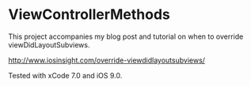 # ViewControllerMethods

This project accompanies my blog post and tutorial on when to override viewDidLayoutSubviews.

http://www.iosinsight.com/override-viewdidlayoutsubviews/

Tested with xCode 7.0 and iOS 9.0.
